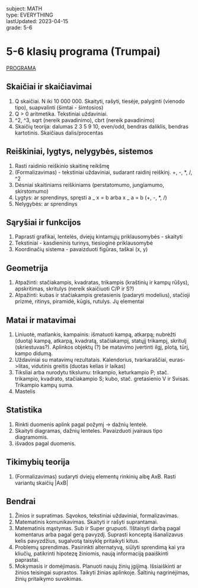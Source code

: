 subject: MATH  
type: EVERYTHING  
lastUpdated: 2023-04-15  
grade: 5-6

# 5-6 klasių programa (Trumpai)

[PROGRAMA](https://duomenys.ugdome.lt/saugykla/bp/2016/pagrindinis/4_Matematika.pdf)

## Skaičiai ir skaičiavimai

1. Q skaičiai. N iki 10 000 000. Skaityti, rašyti, tiesėje, palyginti (vienodo tipo), suapvalinti (šimtai - šimtosios)
2. Q > 0 aritmetika. Tekstiniai uždaviniai.
3. ^2, ^3, sqrt (nereik pavadinimo), cbrt (nereik pavadinimo)
4. Skaičių teorija: dalumas 2 3 5 9 10, even/odd, bendras daliklis, bendras kartotinis. Skaičiaus dalis/procentas

## Reiškiniai, lygtys, nelygybės, sistemos

1. Rasti raidinio reiškinio skaitinę reikšmę
2. (Formalizavimas) - tekstiniai uždaviniai, sudarant raidinį reiškinį. +, -, \*, /, ^2
3. Dėsniai skaitiniams reiškiniams (perstatomumo, jungiamumo, skirstomumo)
4. Lygtys: ar sprendinys, spręsti a _ x = b arba x _ a = b (+, -, \*, /)
5. Nelygybės: ar sprendinys

## Sąryšiai ir funkcijos

1. Paprasti grafikai, lentelės, dviejų kintamųjų priklausomybės - skaityti
2. Tekstiniai - kasdieninis turinys, tiesioginė priklausomybė
3. Koordinačių sistema - pavaizduoti figūras, taškai (x, y)

## Geometrija

1. Atpažinti: stačiakampis, kvadratas, trikampis (kraštinių ir kampų rūšys), apskritimas, skritulys (nereik skaičiuoti C/P ir S?)
2. Atpažinti: kubas ir stačiakampis gretasienis (padaryti modelius), stačioji prizmė, ritinys, piramidė, kūgis, rutulys. Jų elementai

## Matai ir matavimai

1. Liniuotė, matlankis, kampainis: išmatuoti kampą, atkarpą; nubrėžti (duotą) kampą, atkarpą, kvadratą, stačiakampį, statųjį trikampį, skritulį (skriestuvas?). Aplinkos objektų (?) be matavimo įvertinti ilgį, plotą, tūrį, kampo didumą.
2. Uždaviniai su matavimų rezultatais. Kalendorius, tvarkaraščiai, euras->litas, vidutinis greitis (duotas kelias ir laikas)
3. Tiksliai arba nurodytu tikslumu: trikampio, keturkampio P; stač. trikampio, kvadrato, stačiakampio S; kubo, stač. gretasienio V ir Svisas. Trikampio kampų suma.
4. Mastelis

## Statistika

1. Rinkti duomenis aplink pagal požymį -> dažnių lentelė.
2. Skaityti diagramas, dažnių lenteles. Pavaizduoti įvairaus tipo diagramomis.
3. išvados pagal duomenis.

## Tikimybių teorija

1. (Formalizavimas) sudaryti dviejų elementų rinkinių aibę AxB. Rasti variantų skaičių |AxB|

## Bendrai

1. Žinios ir supratimas. Sąvokos, tekstiniai uždaviniai, formalizavimas.
2. Matematinis komunikavimas. Skaityti ir rašyti suprantamai.
3. Matematinis mąstymas. Sub ir Super grupuoti. !Ištaisyti darbą pagal komentarus arba pagal gerą pavyzdį. Suprasti konceptą išanalizavus kelis pavyzdžius, sugalvotą taisyklę pritaikyti kitus.
4. Problemų sprendimas. Pasirinkti alternatyvą, siūlyti sprendimą kai yra kliučių, patikrinti hipotezę žiniomis, naują informaciją paaiškinti paprastai.
5. Mokymasis ir domėjimasis. Planuoti naujų žinių įgijimą. Išsiaiškinti ar žinios teisingai suprastos. Taikyti žinias aplinkoje. Šaltinių nagrinėjimas, žinių pritaikymo suvokimas.
